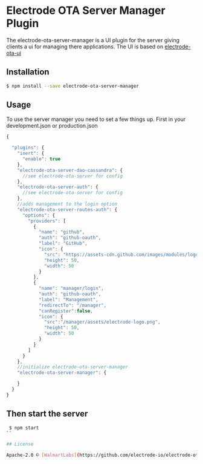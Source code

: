 Electrode OTA Server Manager Plugin
===
The electrode-ota-server-manager  is a UI plugin for the server giving clients a ui for managing there applications. The UI is based on [electrode-ota-ui](../../electrode-ota-ui)

## Installation

```sh
$ npm install --save electrode-ota-server-manager

```

## Usage
To use the server manager you need to set a few things up.
First in your development.json or production.json
```js
{

  "plugins": {
    "inert": {
      "enable": true
    },
    "electrode-ota-server-dao-cassandra": {
      //see electrode-ota-server for config
    },
    "electrode-ota-server-auth": {
      //see electrode-ota-server for config
    },
    //adds management to the login option
    "electrode-ota-server-routes-auth": {
      "options": {
        "providers": [
          {
            "name": "github",
            "auth": "github-oauth",
            "label": "GitHub",
            "icon": {
              "src": "https://assets-cdn.github.com/images/modules/logos_page/GitHub-Mark.png",
              "height": 50,
              "width": 50
            }
          },
          {
            "name": "manager/login",
            "auth": "github-oauth",
            "label": "Management",
            "redirectTo": "/manager",
            "canRegister":false,
            "icon": {
              "src":"/manager/assets/electrode-logo.png",
              "height": 50,
              "width": 50
            }
          }
        ]
      }
    },
    //initialize electrode-ota-server-manager
    "electrode-ota-server-manager": {

    }
  }
}


```
## Then start the server
```sh
 $ npm start
``

## License

Apache-2.0 © [WalmartLabs](https://github.com/electrode-io/electrode-ota-server-manager)

